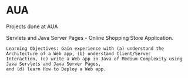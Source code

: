 # AUA
Projects done at AUA

  Servlets and Java Server Pages - Online Shopping Store Application.

    Learning Objectives: Gain experience with (a) understand the Architecture of a Web app, (b) understand Client/Server
    Interaction, (c) write a Web app in Java of Medium Complexity using Java Servlets and Java Server Pages, 
    and (d) learn How to Deploy a Web app.
